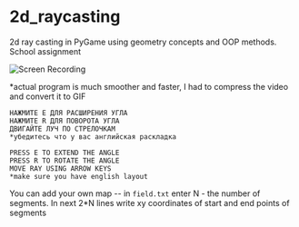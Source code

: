 # 2d_raycasting
2d ray casting in PyGame using geometry concepts and OOP methods. School assignment

![Screen Recording](images/Screen_Recording.gif)

*actual program is much smoother and faster, I had to compress the video and convert it to GIF 

```
НАЖМИТЕ E ДЛЯ РАСШИРЕНИЯ УГЛА
НАЖМИТЕ R ДЛЯ ПОВОРОТА УГЛА
ДВИГАЙТЕ ЛУЧ ПО СТРЕЛОЧКАМ
*убедитесь что у вас английская раскладка
```

```
PRESS E TO EXTEND THE ANGLE
PRESS R TO ROTATE THE ANGLE
MOVE RAY USING ARROW KEYS
*make sure you have english layout
```

You can add your own map -- in `field.txt` enter N - the number of segments. In next 2*N lines write xy coordinates of start and end points of segments 
